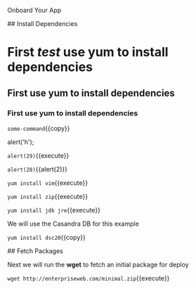 Onboard Your App

## Install Dependencies


# First *test* use **yum** to install dependencies
## First use **yum** to install dependencies
### First use **yum** to install dependencies

`some-command`{{copy}}

alert('h');

`alert(29)`{{execute}}

`alert(28)`{{alert(2)}}

`yum install vim`{{execute}}

`yum install zip`{{execute}}

`yum install jdk jre`{{execute}}

We will use the Casandra DB for this example

`yum install dsc20`{{copy}}


## Fetch Packages

Next we will run the **wget** to fetch an initial package for deploy

`wget http://enterpriseweb.com/minimal.zip`{{execute}} 

